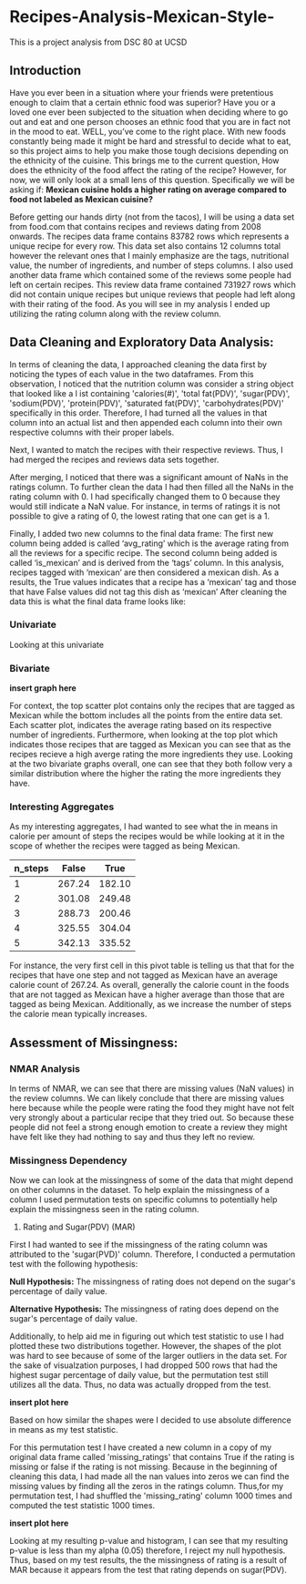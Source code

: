 # Recipes-Analysis-Mexican-Style-

This is a project analysis from DSC 80 at UCSD

## Introduction

  Have you ever been in a situation where your friends were pretentious enough to claim that a certain ethnic food was superior? Have you or a loved one ever been subjected to the situation when deciding where to go out and eat and one person chooses an ethnic food that you are in fact not in the mood to eat. WELL, you’ve come to the right place. With new foods constantly being made it might be hard and stressful to decide what to eat, so this project aims to help you make those tough decisions depending on the ethnicity of the cuisine. This brings me to the current question, How does the ethnicity of the food affect the rating of the recipe? However, for now, we will only look at a small lens of this question. Specifically we will be asking if: **Mexican cuisine holds a higher rating on average compared to food not labeled as Mexican cuisine?**

  Before getting our hands dirty (not from the tacos), I will be using a data set from food.com that contains recipes and reviews dating from 2008 onwards. The recipes data frame contains 83782 rows which represents a unique recipe for every row. This data set also contains 12 columns total however the relevant ones that I mainly emphasize are the tags, nutritional value, the number of ingredients, and number of steps columns. I also used another data frame which contained some of the reviews some people had left on certain recipes. This review data frame contained 731927 rows which did not contain unique recipes but unique reviews that people had left along with their rating of the food. As you will see in my analysis I ended up utilizing the rating column along with the review column. 

## Data Cleaning and Exploratory Data Analysis:

In terms of cleaning the data, I approached cleaning the data first by noticing the types of each value in the two dataframes. From this observation, I noticed that the nutrition column was consider a string object that looked like a l
ist containing 'calories(#)', 'total fat(PDV)', 'sugar(PDV)', 'sodium(PDV)', 'protein(PDV)', 'saturated fat(PDV)', 'carbohydrates(PDV)' specifically in this order. Therefore, I had turned all the values in that column into an actual list and then appended each column into their own respective columns with their proper labels.

Next, I wanted to match the recipes with their respective reviews. Thus, I had merged the recipes and reviews data sets together.

After merging, I noticed that there was a significant amount of NaNs in the ratings column. To further clean the data I had then filled all the NaNs in the rating column with 0. I had specifically changed them to 0 because they would still indicate a NaN value. For instance, in terms of ratings it is not possible to give a rating of 0, the lowest rating that one can get is a 1.

Finally, I added two new columns to the final data frame:
The first new column being added is called ‘avg_rating’ which is the average rating from all the reviews for a specific recipe. 
The second column being added is called ‘is_mexican’ and is derived from the ‘tags’ column. In this analysis, recipes tagged with ‘mexican’ are then considered a mexican dish. As a results, the True values indicates that a recipe has a ‘mexican’ tag and those that have False values did not tag this dish as ‘mexican’
After cleaning the data this is what the final data frame looks like:

### Univariate

Looking at this univariate 

### Bivariate
**insert graph here**

For context, the top scatter plot contains only the recipes that are tagged as Mexican while the bottom includes all the points from the entire data set. Each scatter plot, indicates the average rating based on its respective number of ingredients. Furthermore, when looking at the top plot which indicates those recipes that are tagged as Mexican you can see that as the recipes recieve a high averge rating the more ingredients they use. Looking at the two bivariate graphs overall, one can see that they both follow very a similar distribution where the higher the rating the more ingredients they have. 

### Interesting Aggregates

As my interesting aggregates, I had wanted to see what the in means in calorie per amount of steps the recipes would be while looking at it in the scope of whether the recipes were tagged as being Mexican.

| n_steps | False  | True   |
|---------|--------|--------|
| 1       | 267.24 | 182.10 |
| 2       | 301.08 | 249.48 |
| 3       | 288.73 | 200.46 |
| 4       | 325.55 | 304.04 |
| 5       | 342.13 | 335.52 |

For instance, the very first cell in this pivot table is telling us that that for the recipes that have one step and not tagged as Mexican have an average calorie count of 267.24. As overall, generally the calorie count in the foods that are not tagged as Mexican have a higher average than those that are tagged as being Mexican. Additionally, as we increase the number of steps the calorie mean typically increases.

## Assessment of Missingness:

### NMAR Analysis

In terms of NMAR, we can see that there are missing values (NaN values) in the review columns. We can likely conclude that there are missing values here because while the people were rating the food they might have not felt very strongly about a particular recipe that they tried out. So because these people did not feel a strong enough emotion to create a review they might have felt like they had nothing to say and thus they left no review.

### Missingness Dependency

Now we can look at the missingness of some of the data that might depend on other columns in the dataset. To help explain the missingness of a column I used permutation tests on specific columns to potentially help explain the missingness seen in the rating column.

1. Rating and Sugar(PDV) (MAR)

First I had wanted to see if the missingness of the rating column was attributed to the 'sugar(PVD)' column. Therefore, I conducted a permutation test with the following hypothesis:

**Null Hypothesis:** The missingness of rating does not depend on the sugar's percentage of daily value. 

**Alternative Hypothesis:** The missingness of rating does depend on the sugar's percentage of daily value. 

Additionally, to help aid me in figuring out which test statistic to use I had plotted these two distributions together. However, the shapes of the plot was hard to see because of some of the larger outliers in the data set. For the sake of visualzation purposes, I had dropped 500 rows that had the highest sugar percentage of daily value, but the permutation test still utilizes all the data. Thus, no data was actually dropped from the test.

**insert plot here**

Based on how similar the shapes were I decided to use absolute difference in means as my test statistic. 

For this permutation test I have created a new column in a copy of my original data frame called 'missing_ratings' that contains True if the rating is missing or false if the rating is not missing. Because in the beginning of cleaning this data, I had made all the nan values into zeros we can find the missing values by finding all the zeros in the ratings column. Thus,for my permutation test, I had shuffled the 'missing_rating' column 1000 times and computed the test statistic 1000 times.

**insert plot here**

Looking at my resulting p-value and histogram, I can see that my resulting p-value is less than my alpha (0.05) therefore, I reject my null hypothesis. Thus, based on my test results, the the missingness of rating is a result of MAR because it appears from the test that rating depends on sugar(PDV).
